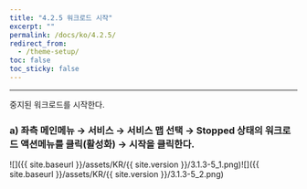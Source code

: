 ```yaml
---
title: "4.2.5 워크로드 시작"
excerpt: ""
permalink: /docs/ko/4.2.5/
redirect_from:
  - /theme-setup/
toc: false
toc_sticky: false
---
```


---
중지된 워크로드를 시작한다.

### a\) 좌측 메인메뉴 → 서비스 → 서비스 맵 선택 → Stopped 상태의 워크로드 액션메뉴를 클릭\(활성화\) → 시작을 클릭한다.
![]({{ site.baseurl }}/assets/KR/{{ site.version }}/3.1.3-5_1.png)![]({{ site.baseurl }}/assets/KR/{{ site.version }}/3.1.3-5_2.png)
